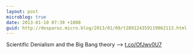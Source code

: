 ```yaml
---
layout: post
microblog: true
date: 2013-01-10 07:39 +1000
guid: http://desparoz.micro.blog/2013/01/09/t289124359119962113.html
---
```

Scientific Denialism and the Big Bang theory ⟶ [t.co/OfJwv0U7](http://t.co/OfJwv0U7)
